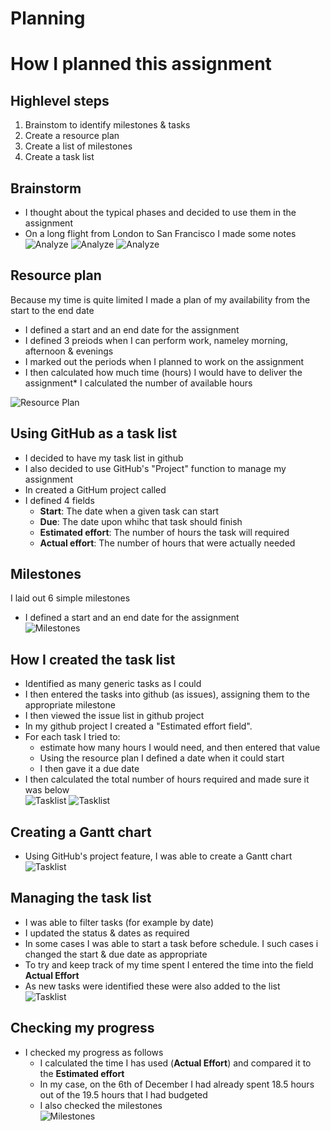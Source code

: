 # Planning

# How I planned this assignment
## Highlevel steps
1. Brainstom to identify milestones & tasks
2. Create a resource plan
3. Create a list of milestones
4. Create a task list

## Brainstorm
* I thought about the typical phases and decided to use them in the assignment
* On a long flight from London to San Francisco I made some notes
![Analyze][sketch1]
![Analyze][sketch2]
![Analyze][sketch3]

## Resource plan
Because my time is quite limited I made a plan of my availability from the start to the end date
* I defined a start and an end date for the assignment
* I defined 3 preiods when I can perform work, nameley morning, afternoon & evenings
* I marked out the periods when I planned to work on the assignment
* I then calculated how much time (hours) I would have to deliver the assignment* I calculated the number of available hours

![Resource Plan][plan1]

## Using GitHub as a task list
* I decided to have my task list in github
* I also decided to use GitHub's "Project" function to manage my assignment
* In created a GitHum project called
* I defined 4 fields
  * **Start**: The date when a given task can start
  * **Due**: The date upon whihc that task should finish
  * **Estimated effort**: The number of hours the task will required
  * **Actual effort**: The number of hours that were actually needed

## Milestones
I laid out 6 simple milestones
* I defined a start and an end date for the assignment  
![Milestones][plan2]

## How I created the task list
* Identified as many generic tasks as I could
* I then entered the tasks into github (as issues), assigning them to the appropriate milestone
* I then viewed the issue list in github project
* In my github project I created a "Estimated effort field".
* For each task I tried to:
  * estimate how many hours I would need, and then entered that value
  *	Using the resource plan I defined a date when it could start
  * I then gave it a due date
* I then calculated the total number of hours required and made sure it was below  
![Tasklist][plan3]
![Tasklist][plan4]

## Creating a Gantt chart
* Using GitHub's project feature, I was able to create a Gantt chart  
![Tasklist][plan6]

## Managing the task list
* I was able to filter tasks (for example by date)
* I updated the status & dates as required
* In some cases I was able to start a task before schedule. I such cases i changed the start & due date as appropriate
* To try and keep track of my time spent I entered the time into the field **Actual Effort**
* As new tasks were identified these were also added to the list   
![Tasklist][plan5]

## Checking my progress
* I checked my progress as follows
  * I calculated the time I has used (**Actual Effort**) and compared it to the **Estimated effort**
  * In my case, on the 6th of December I had already spent 18.5 hours out of the 19.5 hours that I had budgeted
  * I also checked the milestones  
![Milestones][plan7]


[plan1]: ../02_resources/images/plan-resource-plan.jpg
[plan2]: ../02_resources/images/plan-milestones.JPG
[plan3]: ../02_resources/images/plan-tasklist-01.JPG
[plan4]: ../02_resources/images/plan-tasklist-02.JPG
[plan5]: ../02_resources/images/plan-tasklist-02.JPG
[plan6]: ../02_resources/images/plan-gantt-01.JPG
[plan7]: ../02_resources/images/plan-check-progress-01.JPG

[sketch1]: ../02_resources/images/analyze-plan-01.jpeg
[sketch2]: ../02_resources/images/analyze-plan-02.jpeg
[sketch3]: ../02_resources/images/analyze-plan-03.jpeg